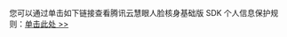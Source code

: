 您可以通过单击如下链接查看腾讯云慧眼人脸核身基础版 SDK 个人信息保护规则：[单击此处 >>](https://privacy.qq.com/document/preview/4661fcc5ceb04a4f878a5874c86b34a2)
